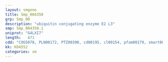 ```yaml
---
layout: smgene
title: Smp_004350
grp: Smp_00
description: "ubiquitin conjugating enzyme E2 L3"
smp: Smp_004350.1
uniprot: "G4LXI7"
length:   471
cdd: "COG5078, PLN00172, PTZ00390, cd00195, cl00154, pfam00179, smart00212"
kk: K04552
categories: sm
---
```

